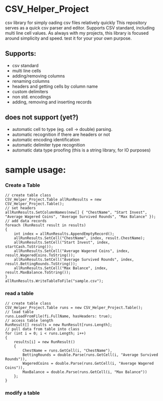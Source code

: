 # CSV_Helper_Project
csv library for simply oading csv files relatively quickly
This repository serves as a quick csv parser and editor. Supports CSV standard, including multi line cell values.
As always with my projects, this library is focused around simplicity and speed. test it for your your own purpose.

## Supports:
- csv standard
- multi line cells
- adding/removing columns
- renaming columns
- headers and getting cells by column name
- custom delimiters
- non std. encodings
- adding, removing and inserting records

## does not support (yet?)
- automatic cell to type (eg. cell -> double) parsing. 
- automatic recognition if there are headers or not
- automatic encoding identification
- automatic delimiter type recognition
- automatic data type proofing (this is a string library, for IO purposes)

# sample usage:
### Create a Table
```
// create table class
CSV_Helper_Project.Table allRunResults = new CSV_Helper_Project.Table();
// set headers
allRunResults.SetColumnNames(new[] { "ChestName", "Start Invest", "Average Wagered Coins", "Average Survived Rounds", "Max Balance" });
// add data records
foreach (RunResult result in results)
{
    int index = allRunResults.AppendEmptyRecord();
    allRunResults.SetCell("ChestName", index, result.ChestName);
    allRunResults.SetCell("Start Invest", index, startCash.ToString());
    allRunResults.SetCell("Average Wagered Coins", index, result.WageredCoins.ToString());
    allRunResults.SetCell("Average Survived Rounds", index, result.BettingRounds.ToString());
    allRunResults.SetCell("Max Balance", index, result.MaxBalance.ToString());
}
allRunResults.WriteTableToFile("sample.csv");
```

### read a table
```
// create table class
CSV_Helper_Project.Table runs = new CSV_Helper_Project.Table();
// load table
runs.LoadFromFile(fi.FullName, hasHeaders: true);
// access table length
RunResult[] results = new RunResult[runs.Length];
// pull data from table into class
for (int i = 0; i < runs.Length; i++)
{
    results[i] = new RunResult() 
    { 
        ChestName = runs.GetCell(i, "ChestName"),
        BettingRounds = double.Parse(runs.GetCell(i, "Average Survived Rounds")),
        WageredCoins = double.Parse(runs.GetCell(i, "Average Wagered Coins")),
        MaxBalance = double.Parse(runs.GetCell(i, "Max Balance"))
    };
}
```

### modify a table
